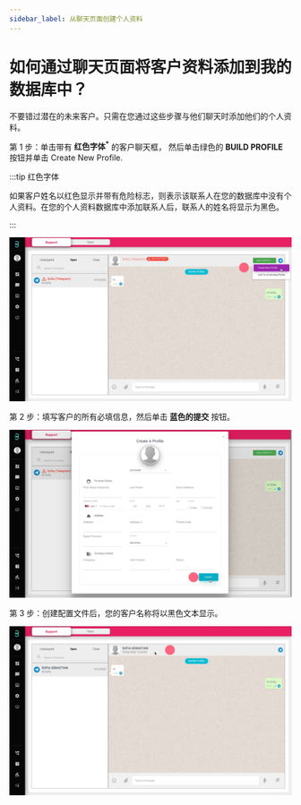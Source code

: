 ```yaml
---
sidebar_label: 从聊天页面创建个人资料
---
```

# 如何通过聊天页面将客户资料添加到我的数据库中？

不要错过潜在的未来客户。只需在您通过这些步骤与他们聊天时添加他们的个人资料。

第 1 步：单击带有 **红色字体<sup>*</sup>** 的客户聊天框， 然后单击绿色的 **BUILD PROFILE** 按钮并单击 Create New Profile.

:::tip 红色字体

如果客户姓名以红色显示并带有危险标志，则表示该联系人在您的数据库中没有个人资料。在您的个人资料数据库中添加联系人后，联系人的姓名将显示为黑色。

:::

![image info](../../../static/img/q5/step1.jpg)

第 2 步：填写客户的所有必填信息，然后单击 **蓝色的提交** 按钮。

![image info](../../../static/img/q5/step2.jpg)

第 3 步：创建配置文件后，您的客户名称将以黑色文本显示。

![image info](../../../static/img/q5/step3.jpg)
